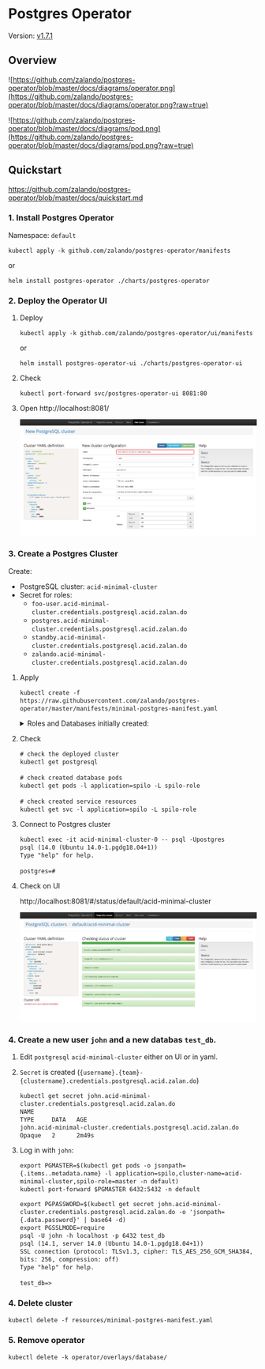 # Postgres Operator

Version: [v1.7.1](https://github.com/zalando/postgres-operator/releases/tag/v1.7.1)

## Overview

![https://github.com/zalando/postgres-operator/blob/master/docs/diagrams/operator.png](https://github.com/zalando/postgres-operator/blob/master/docs/diagrams/operator.png?raw=true)

![https://github.com/zalando/postgres-operator/blob/master/docs/diagrams/pod.png](https://github.com/zalando/postgres-operator/blob/master/docs/diagrams/pod.png?raw=true)

## Quickstart
https://github.com/zalando/postgres-operator/blob/master/docs/quickstart.md

### 1. Install Postgres Operator

Namespace: `default`

```
kubectl apply -k github.com/zalando/postgres-operator/manifests
```

or

```
helm install postgres-operator ./charts/postgres-operator
```

### 2. Deploy the Operator UI

1. Deploy

    ```
    kubectl apply -k github.com/zalando/postgres-operator/ui/manifests
    ```

    or

    ```
    helm install postgres-operator-ui ./charts/postgres-operator-ui
    ```

1. Check

    ```
    kubectl port-forward svc/postgres-operator-ui 8081:80
    ```

1. Open http://localhost:8081/

    ![](postgres-operator-ui.png)
### 3. Create a Postgres Cluster

Create:
- PostgreSQL cluster: `acid-minimal-cluster`
- Secret for roles:
    - `foo-user.acid-minimal-cluster.credentials.postgresql.acid.zalan.do`
    - `postgres.acid-minimal-cluster.credentials.postgresql.acid.zalan.do`
    - `standby.acid-minimal-cluster.credentials.postgresql.acid.zalan.do`
    - `zalando.acid-minimal-cluster.credentials.postgresql.acid.zalan.do`

1. Apply

    ```
    kubectl create -f https://raw.githubusercontent.com/zalando/postgres-operator/master/manifests/minimal-postgres-manifest.yaml
    ```

    <details><summary>Roles and Databases initially created:</summary>

    yaml:

    ```yaml
      users:
        zalando:  # database owner
        - superuser
        - createdb
        foo_user: []  # role for application foo
      databases:
        foo: zalando  # dbname: owner
      preparedDatabases:
        bar: {}
    ```

    roles:

    ```
    \du
                                                         List of roles
        Role name    |                         Attributes                         |               Member of
    -----------------+------------------------------------------------------------+----------------------------------------
     admin           | Create DB, Cannot login                                    | {foo_user,zalando,bar_owner}
     bar_data_owner  | Cannot login                                               | {bar_data_writer,bar_data_reader}
     bar_data_reader | Cannot login                                               | {}
     bar_data_writer | Cannot login                                               | {bar_data_reader}
     bar_owner       | Cannot login                                               | {bar_writer,bar_data_owner,bar_reader}
     bar_reader      | Cannot login                                               | {}
     bar_writer      | Cannot login                                               | {bar_reader}
     foo_user        |                                                            | {}
     postgres        | Superuser, Create role, Create DB, Replication, Bypass RLS | {}
     robot_zmon      | Cannot login                                               | {}
     standby         | Replication                                                | {}
     zalando         | Superuser, Create DB                                       | {}
     zalandos        | Cannot login                                               | {}
    ```

    databases:

    ```
    \l
                                      List of databases
       Name    |   Owner   | Encoding |   Collate   |    Ctype    |   Access privileges
    -----------+-----------+----------+-------------+-------------+-----------------------
     bar       | bar_owner | UTF8     | en_US.utf-8 | en_US.utf-8 |
     foo       | zalando   | UTF8     | en_US.utf-8 | en_US.utf-8 |
     postgres  | postgres  | UTF8     | en_US.utf-8 | en_US.utf-8 |
     template0 | postgres  | UTF8     | en_US.utf-8 | en_US.utf-8 | =c/postgres          +
               |           |          |             |             | postgres=CTc/postgres
     template1 | postgres  | UTF8     | en_US.utf-8 | en_US.utf-8 | =c/postgres          +
               |           |          |             |             | postgres=CTc/postgres
    (5 rows)
    ```

    </details>

1. Check

    ```
    # check the deployed cluster
    kubectl get postgresql

    # check created database pods
    kubectl get pods -l application=spilo -L spilo-role

    # check created service resources
    kubectl get svc -l application=spilo -L spilo-role
    ```

1. Connect to Postgres cluster

    ```
    kubectl exec -it acid-minimal-cluster-0 -- psql -Upostgres
    psql (14.0 (Ubuntu 14.0-1.pgdg18.04+1))
    Type "help" for help.

    postgres=#
    ```

1. Check on UI

    http://localhost:8081/#/status/default/acid-minimal-cluster


    ![](postgres-operator-ui-cluster.png)


### 4. Create a new user `john` and a new databas `test_db`.

1. Edit `postgresql` `acid-minimal-cluster` either on UI or in yaml.

1. `Secret` is created (`{username}.{team}-{clustername}.credentials.postgresql.acid.zalan.do`)

    ```
    kubectl get secret john.acid-minimal-cluster.credentials.postgresql.acid.zalan.do
    NAME                                                             TYPE     DATA   AGE
    john.acid-minimal-cluster.credentials.postgresql.acid.zalan.do   Opaque   2      2m49s
    ```

1. Log in with `john`:

    ```
    export PGMASTER=$(kubectl get pods -o jsonpath={.items..metadata.name} -l application=spilo,cluster-name=acid-minimal-cluster,spilo-role=master -n default)
    kubectl port-forward $PGMASTER 6432:5432 -n default
    ```

    ```
    export PGPASSWORD=$(kubectl get secret john.acid-minimal-cluster.credentials.postgresql.acid.zalan.do -o 'jsonpath={.data.password}' | base64 -d)
    export PGSSLMODE=require
    psql -U john -h localhost -p 6432 test_db
    psql (14.1, server 14.0 (Ubuntu 14.0-1.pgdg18.04+1))
    SSL connection (protocol: TLSv1.3, cipher: TLS_AES_256_GCM_SHA384, bits: 256, compression: off)
    Type "help" for help.

    test_db=>
    ```

### 4. Delete cluster

```
kubectl delete -f resources/minimal-postgres-manifest.yaml
```

### 5. Remove operator

```
kubectl delete -k operator/overlays/database/
```
